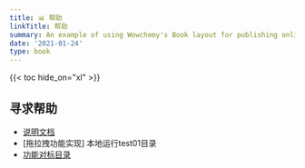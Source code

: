 ```yaml
---
title: 📊 帮助
linkTitle: 帮助
summary: An example of using Wowchemy's Book layout for publishing online courses.
date: '2021-01-24'
type: book
---
```




{{< toc hide_on="xl" >}}

## 寻求帮助

- [说明文档](0002.html)
- [拖拉拽功能实现] 本地运行test01目录
- [功能对标目录](0003.txt)